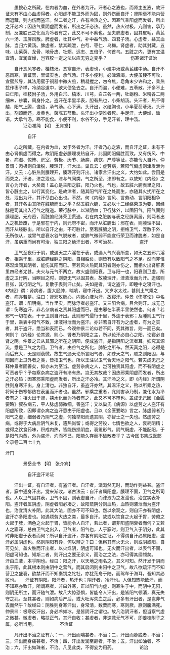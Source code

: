 <!-- { "loadSidebar": true } -->
　　愚按心之所藏，在内者为血，在外者为汗。汗者心之液也，而肾主五液，故汗证未有不由心血虚得者。心阳虚不能卫外而为固，则外伤而自汗；肾阴衰不能内营而退藏，则内伤而盗汗。然二者之汗，各有冷热之分。因寒气乘阳虚而发者，所出之汗必冷；因热气乘阴虚而发者，所出之汗必热。虽然，热火过极，亢则害，承乃制，反兼胜己之化而为冷者有之，此又不可不察也。至夫肺虚者，固其皮毛，黄芪六一汤、玉屏风散。脾虚者，壮其中气，补中益气汤、四君子汤。心虚者，益其血脉，当归六黄汤。脾虚者，禁其疏泄，白芍、枣仁、乌梅。肾虚者，助其封藏，五味、山茱萸、龙骨、地骨皮、牡蛎、远志、五倍子、何首乌。五脏之内，更有宜温宜清，宜润宜燥，岂容胶一定之法以应无穷之变乎？
　　　　　伤寒诸汗证治

　　自汗恶风寒者，桂枝汤。恶寒自汗，表虚也，小建中汤或黄芪建中汤。自汗不恶风寒，表证罢，里证实也，承气汤。汗多小便利，必津液竭，大便虽鞕不可攻，宜蜜煎导，其法用蜜于铜器中微火煎，稍凝搅之，勿令焦，皂角末少许和之，乘热捻作枣子样，冷纳谷道中，欲大便急去之。自汗而渴，小便难，五苓散。汗多不止曰亡阳，桂枝附子汤，外用白朮、槁本、川芎，白芷各一两，牡蛎粉、米粉各二两细末，纱囊，周身扑之。盗汗在半里半表，胆有热也，小柴胡汤。头汗者，热不得越，阳气上腾，谵语，承气汤。心下满，头汗出，水结胸也，小半夏茯苓汤。头汗出，剂颈而还，发黄也，茵陈五苓散。头汗出小便难者死。手足汗，大便燥，谵语，大承气汤。寒不能食，小便不利，水谷不分，手足汗者，理中汤。
　　　　证治准绳 【明　王肯堂】

　　　　　自汗

　　心之所藏，在内者为血，发于外者为汗。汗者乃心之液，而自汗之证，未有不由心肾俱虚而得之。故阴阳虚必腠理发热自汗，此固阴阳偏胜而致。又有伤风、中暑、病湿、惊怖、房室、劳极、历节、肠痈、痰饮、产蓐等证，亦能令人自汗。仲景谓：肉极则自津脱，腠理开，汗大出。巢氏云：虚劳病，若阳气偏虚则津发泄为汗。又云：心脏热则腠理开，腠理开则汗出。诸家言汗出之义，大约如此。尝因是而究之，汗者，津之泄也。津与气同类，气之所至，津即有之，以故知《内经》之言心为汗者，大矣哉！盖心是主阳之脏，阳乃火也，气也，故五脏六腑表里之阳，皆心脏主之，以行其变化。是故津者，随其阳气所在之处而生，亦随其火扰所在之处，泄出为汗，其汗尽由心出也。不然，何《内经》言风、言劳动、言阴阳相争者，其汗各由其所在脏腑而出之乎？然五脏六腑，又必以十二经络荣卫为要，因经脉是司其出入行气之隧道。荣行脉中，以滋阴血；卫行脉外，以固阳气。阳气固则腠理肥，元府密，而脏腑经脉荣卫贯通。若在内之脏腑与表之经脉离居，则两者出入之机皆废，于是邪在于内，则元府不密，而汗从脏腑出；邪在表，则腠理不固，而汗从经脉出。所以自汗之由，不可胜计。至若脏腑之阴，拒格卫气，浮散于外，无所依从，或胃气虚衰水谷气脱散者，或肺气微弱不能宣行荣卫而津脱者，如是自汗，虽病重而尚有可治，独三阳之绝汗出者，不可治矣。
　　　　　盗汗

　　卫气至夜行于阴，或遇天之六淫在于表，或遇人气兴衰所变，如天之五邪六淫者，相乘于里，或脏腑经脉之阴阳，自相胜负，则皆有以致阳气之不足。然而非惟寒湿燥同其阴者，能伤其阳而已。至若风火热同其阳者则亦伤之，而相火出肾肝表里四经者尤甚。夫火与元气不两立，故火盛则阳衰。卫与阳一也，阳衰则卫虚，所虚之卫行阴，当瞑目之时，则更无气以固其表，故腠理开，津液泄而为汗。迨寤则目张，其行阴之气，复散于表则汗止矣。夫如是者，谓之盗汗，即睡中之寝汗也。《内经》谓：肾病者，腹大胫肿，喘咳，寝中汗出。又岁水太过，甚则土气乘之者，病亦若是。注曰：肾邪攻肺心，内微心液为汗，故寝汗。仲景《伤寒论》中名盗汗。谓：阳明病，当作里实，而脉浮者必盗汗。又三阳合病，目合则汗。成无己谓：伤寒盗汗，非若杂病者之责其阳虚而已，是由邪在半表半里使然也。何者？若邪气一切在表，干于卫则自汗出。此则邪气侵行于里，外连于表邪；及睡则卫气行于里，乘表中阳气不致，津液得泄而为盗汗。亦非若自汗有为之虚者，有为之实者，其于盗汗，悉当和表而已。今观仲景二论似若不同，究其微旨，则一而已矣。何则？《内经》论其源，则心、肾者乃阴阳之主，所以论汗必自心之阳，论寝必自肾之阴。仲景之云从其邪之所在之阴阳，便成盗汗，是指阴阳之流者耳。抑究其源流，悉是卫气之为用。卫气者，由谷气之所化，肺脏之所布。然天真之阳，必得是而后充大，无是则衰微。故生气通天论所言阳气者，如苍天之气，顺之则阳固，与阳因而上卫外者之类，皆指卫气也，所以王注以卫气合天地之阳气。若夫成无己之释仲景者固善矣，抑亦未为至当。虚劳杂病之人，岂可独责其阳虚，而不有阴虚之可责者乎？予每察杂病之盗汗有冷有热，岂无其故哉？因热邪乘阴虚而发者，所出之汗必热；因寒邪乘阳虚而发者，所出之汗必冷。其汗冷之义，即《内经》所谓阴胜则身寒汗出，身上清也。非独自汗，虽盗汗亦然。其温汗之义，殆以所乘之热，将同于伤寒郁热在表里而汗者也。虽然，邪乘之重者，亢则害承乃制，兼化水为冷者有之；相火出于肾，挟水化而为冷者有之，此又不可不审也。盖成无己因《金匮要略》叙杂病云，平人脉虚弱微细，善盗汗；又以巢氏《病源》以虚劳之人盗汗有阳虚所致，因即谓杂病之盗汗悉由于阳虚也。且以《金匮要略》言之，脉虚弱者乃阳气之虚，细弱者乃阴气之虚，何独举阳而遗其阴，亦智士之一失也。然虚劳之病，或得于大病后阴气未复，遗热尚留；或得之劳役，七情色欲之人，衰耗阴精；或得之饮食药味，积成内热，皆能伤损阴血，衰惫形气。阴气既虚，不能配阳，于是阳气内蒸，外为盗汗，灼而不已，阳能久存而不破散者乎？
古今图书集成医部全录卷二百七十九

汗门

　　　　景岳全书 【明　张介宾】

　　　　　自汗盗汗论证

　　汗出一证，有自汗者，有盗汗者。自汗者，濈濈然无时，而动作则益甚。盗汗者，寐中通身汗出，觉来渐收。诸古法云：自汗者属阳虚，腠理不固，卫气之所司也。人以卫气固其表，卫气不固，则表虚自汗，而津液为之发泄也，治宜实表补阳。盗汗者属阴虚，阴虚者阳必凑之，故阳蒸阴分则血热，血热则液泄而为盗汗也，治宜清火补阴。此其大法，固亦不可不知也。然以余观之，则自汗亦有阴虚，盗汗亦多阳虚也。如遇烦劳大热之类，最多自汗。故或以饮食之火起于胃，劳倦之火起于脾，酒色之火起于肾，皆能令人自汗，若此者，谓非阳盛阴衰者而何？又若人之寤寐，总由卫气之出入，卫气者，阳气也，人于寐时，则卫气入于阴分，此其时非阳虚于表者而何？所以自汗盗汗，亦各有阴阳之证，不得谓自汗必属阳虚，盗汗必属阴虚也。然则阴阳有异，何以辨之？曰：但察其有火无火，则或阴或阳，自可见矣。盖火胜而汗出者，以火烁阴，阴虚可知也。无火而汗出者，以表气不固，阳虚可知也。知斯二者，则汗出之要无余义，而治之之法，亦可得其纲领矣。　　汗由血液，本乎阴也。经曰：阳之汗，以天地之雨名之。其义可知。然汗发于阴而出于阳，此其根本则由阴中之营气，而其启闭则由阳中之卫气，故凡欲疏汗而不知营卫之盛衰，欲禁汗而不知橐钥之牝牡，亦犹荡舟于陆，而驾车于海耳，吾知其必败也。　　汗证有阴阳。阳汗者，热汗也；阴汗者，冷汗也。人但知热能致汗，而不知寒亦致汗。所谓寒者，非曰外寒，正以阳气内虚，则寒生于中，而阴中无阳，则阴无所主，而汗随气泄。故凡大惊恐惧，皆能令人汗出，是皆阳气顿消，真元失守之兆。至其甚者，则如病后产后，或大吐泻失血之后，必多有汗出者，是岂非气去而然乎？故经曰：阴胜则身寒汗出，身常清，数栗而寒，寒则厥，厥则腹满死。仲景曰：极寒反汗出，身必冷如冰，是皆阴汗之谓也。故凡治阴汗者，但当察气虚之微甚。微虚者，略扶正气，其汗自收；甚虚者，非速救元气不可，即姜桂附子之属，必所当用。
　　　　　不治证

　　凡汗出不治之证有六：一，汗出而喘甚者，不治；二，汗出而脉脱者，不治；三，汗出而身痛甚者，不治；四，汗出发润至巅者，不治；五，汗出如油者，不治；六，汗出如珠者，不治。凡见此类，不得妄为用药。
　　　　　论治

